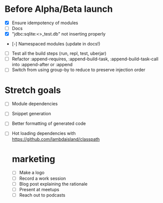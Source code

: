 # Before Alpha/Beta launch

- [x] Ensure idempotency of modules
- [ ] Docs
- [x] "jdbc:sqlite:<<sanitized>>_test.db" not inserting properly
- [-] Namespaced modules (update in docs!)
- [ ] Test all the build steps (run, repl, test, uberjar)
- [ ] Refactor :append-requires, :append-build-task, :append-build-task-call into :append-after or :append
- [ ] Switch from using group-by to reduce to preserve injection order
# Stretch goals

- [ ] Module dependencies
- [ ] Snippet generation
- [ ] Better formatting of generated code
- [ ] Hot loading dependencies with https://github.com/lambdaisland/classpath
  
  # marketing
  
  - [ ] Make a logo
  - [ ] Record a work session
  - [ ] Blog post explaining the rationale
  - [ ] Present at meetups
  - [ ] Reach out to podcasts
